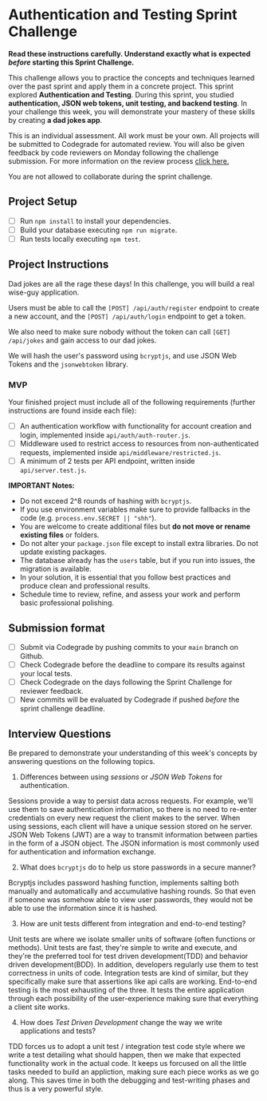 # Authentication and Testing Sprint Challenge

**Read these instructions carefully. Understand exactly what is expected _before_ starting this Sprint Challenge.**

This challenge allows you to practice the concepts and techniques learned over the past sprint and apply them in a concrete project. This sprint explored **Authentication and Testing**. During this sprint, you studied **authentication, JSON web tokens, unit testing, and backend testing**. In your challenge this week, you will demonstrate your mastery of these skills by creating **a dad jokes app**.

This is an individual assessment. All work must be your own. All projects will be submitted to Codegrade for automated review. You will also be given feedback by code reviewers on Monday following the challenge submission. For more information on the review process [click here.](https://www.notion.so/bloomtech/How-to-View-Feedback-in-CodeGrade-c5147cee220c4044a25de28bcb6bb54a)

You are not allowed to collaborate during the sprint challenge.

## Project Setup

- [ ] Run `npm install` to install your dependencies.
- [ ] Build your database executing `npm run migrate`.
- [ ] Run tests locally executing `npm test`.

## Project Instructions

Dad jokes are all the rage these days! In this challenge, you will build a real wise-guy application.

Users must be able to call the `[POST] /api/auth/register` endpoint to create a new account, and the `[POST] /api/auth/login` endpoint to get a token.

We also need to make sure nobody without the token can call `[GET] /api/jokes` and gain access to our dad jokes.

We will hash the user's password using `bcryptjs`, and use JSON Web Tokens and the `jsonwebtoken` library.

### MVP

Your finished project must include all of the following requirements (further instructions are found inside each file):

- [ ] An authentication workflow with functionality for account creation and login, implemented inside `api/auth/auth-router.js`.
- [ ] Middleware used to restrict access to resources from non-authenticated requests, implemented inside `api/middleware/restricted.js`.
- [ ] A minimum of 2 tests per API endpoint, written inside `api/server.test.js`.

**IMPORTANT Notes:**

- Do not exceed 2^8 rounds of hashing with `bcryptjs`.
- If you use environment variables make sure to provide fallbacks in the code (e.g. `process.env.SECRET || "shh"`).
- You are welcome to create additional files but **do not move or rename existing files** or folders.
- Do not alter your `package.json` file except to install extra libraries. Do not update existing packages.
- The database already has the `users` table, but if you run into issues, the migration is available.
- In your solution, it is essential that you follow best practices and produce clean and professional results.
- Schedule time to review, refine, and assess your work and perform basic professional polishing.

## Submission format

- [ ] Submit via Codegrade by pushing commits to your `main` branch on Github.
- [ ] Check Codegrade before the deadline to compare its results against your local tests.
- [ ] Check Codegrade on the days following the Sprint Challenge for reviewer feedback.
- [ ] New commits will be evaluated by Codegrade if pushed _before_ the sprint challenge deadline.

## Interview Questions

Be prepared to demonstrate your understanding of this week's concepts by answering questions on the following topics.

1. Differences between using _sessions_ or _JSON Web Tokens_ for authentication.

Sessions provide a way to persist data across requests. For example, we'll use them to save authentication information, so there is no need to re-enter credentials on every new request the client makes to the server. When using sessions, each client  will have a unique session stored on he server.
JSON Web Tokens (JWT) are a way to transmit information between parties in the form of a JSON object. The JSON information is most commonly used for authentication and information exchange.

2. What does `bcryptjs` do to help us store passwords in a secure manner?

Bcryptjs includes password hashing function, implements salting both manually and automatically and accumulative hashing rounds. So that even if someone was somehow able to view user passwords, they would not be able to use the information since it is hashed.

3. How are unit tests different from integration and end-to-end testing?

Unit tests are where we isolate smaller units of software (often functions or methods). Unit tests are fast, they're simple to write and execute, and they're the preferred tool for test driven development(TDD) and behavior driven development(BDD). In addition, developers regularly use them to test correctness in units of code. Integration tests are kind of similar, but they specifically make sure that assertions like api calls are working. End-to-end testing is the most exhausting of the three. It tests the entire application through each possibility of the user-experience making sure that everything a client site works.

4. How does _Test Driven Development_ change the way we write applications and tests?

TDD forces us to adopt a unit test / integration test code style where we write a test detailing what should happen, then we make that expected functionality work in the actual code. It keeps us forcused on all the little tasks needed to build an appliction, making sure each piece works as we go along. This saves time in both the debugging and test-writing phases and thus is a very powerful style.

